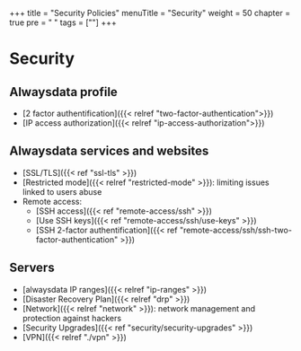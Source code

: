 +++
title = "Security Policies"
menuTitle = "Security"
weight = 50
chapter = true
pre = "<i class='fas fa-fw fa-shield-alt'></i> "
tags = [""]
+++

# Security

## Alwaysdata profile

- [2 factor authentification]({{< relref "two-factor-authentication">}})
- [IP access authorization]({{< relref "ip-access-authorization">}})

## Alwaysdata services and websites

- [SSL/TLS]({{< ref "ssl-tls" >}})
- [Restricted mode]({{< relref "restricted-mode" >}}): limiting issues linked to users abuse
- Remote access:
    - [SSH access]({{< ref "remote-access/ssh" >}})
    - [Use SSH keys]({{< ref "remote-access/ssh/use-keys" >}})
    - [SSH 2-factor authentification]({{< ref "remote-access/ssh/ssh-two-factor-authentication" >}})

## Servers

- [alwaysdata IP ranges]({{< relref "ip-ranges" >}})
- [Disaster Recovery Plan]({{< relref "drp" >}})
- [Network]({{< relref "network" >}}): network management and protection against hackers
- [Security Upgrades]({{< ref "security/security-upgrades" >}})
- [VPN]({{< relref "./vpn" >}})
